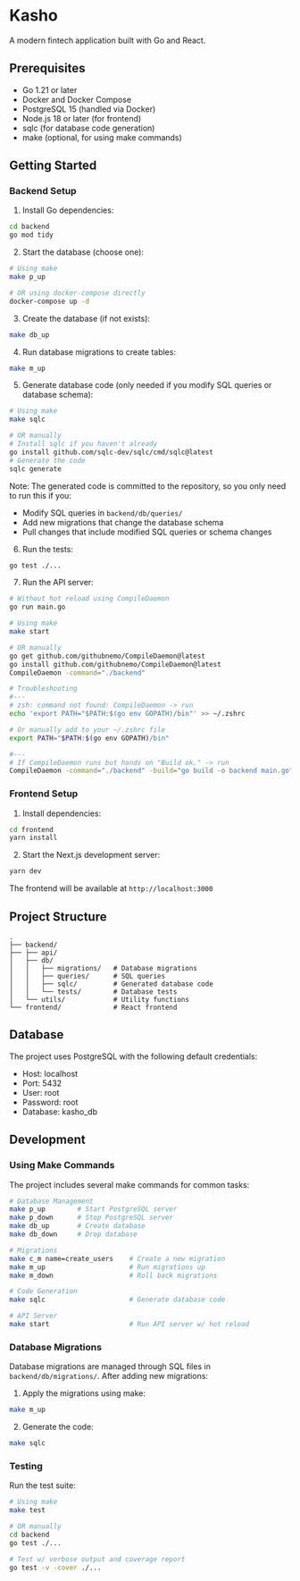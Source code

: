 # Kasho

A modern fintech application built with Go and React.

## Prerequisites

- Go 1.21 or later
- Docker and Docker Compose
- PostgreSQL 15 (handled via Docker)
- Node.js 18 or later (for frontend)
- sqlc (for database code generation)
- make (optional, for using make commands)

## Getting Started

### Backend Setup

1. Install Go dependencies:
```bash
cd backend
go mod tidy
```

2. Start the database (choose one):
```bash
# Using make
make p_up

# OR using docker-compose directly
docker-compose up -d
```

3. Create the database (if not exists):
```bash
make db_up
```

4. Run database migrations to create tables:
```bash
make m_up
```

5. Generate database code (only needed if you modify SQL queries or database schema):
```bash
# Using make
make sqlc

# OR manually
# Install sqlc if you haven't already
go install github.com/sqlc-dev/sqlc/cmd/sqlc@latest
# Generate the code
sqlc generate
```

Note: The generated code is committed to the repository, so you only need to run this if you:
- Modify SQL queries in `backend/db/queries/`
- Add new migrations that change the database schema
- Pull changes that include modified SQL queries or schema changes

6. Run the tests:
```bash
go test ./...
```

7. Run the API server:
```bash
# Without hot reload using CompileDaemon
go run main.go

# Using make
make start

# OR manually
go get github.com/githubnemo/CompileDaemon@latest
go install github.com/githubnemo/CompileDaemon@latest
CompileDaemon -command="./backend"

# Troubleshooting
#---
# zsh: command not found: CompileDaemon -> run
echo 'export PATH="$PATH:$(go env GOPATH)/bin"' >> ~/.zshrc

# Or manually add to your ~/.zshrc file
export PATH="$PATH:$(go env GOPATH)/bin"

#---
# If CompileDaemon runs but hands on "Build ok." -> run
CompileDaemon -command="./backend" -build="go build -o backend main.go"

```

### Frontend Setup

1. Install dependencies:
```bash
cd frontend
yarn install
```

2. Start the Next.js development server:
```bash
yarn dev
```

The frontend will be available at `http://localhost:3000`

## Project Structure

```
.
├── backend/
├── ├── api/             
│   ├── db/
│   │   ├── migrations/   # Database migrations
│   │   ├── queries/      # SQL queries
│   │   ├── sqlc/         # Generated database code
│   │   └── tests/        # Database tests
│   └── utils/            # Utility functions
└── frontend/             # React frontend
```

## Database

The project uses PostgreSQL with the following default credentials:
- Host: localhost
- Port: 5432
- User: root
- Password: root
- Database: kasho_db

## Development

### Using Make Commands

The project includes several make commands for common tasks:

```bash
# Database Management
make p_up        # Start PostgreSQL server
make p_down      # Stop PostgreSQL server
make db_up       # Create database
make db_down     # Drop database

# Migrations
make c_m name=create_users    # Create a new migration
make m_up                     # Run migrations up
make m_down                   # Roll back migrations

# Code Generation
make sqlc                     # Generate database code

# API Server
make start                    # Run API server w/ hot reload
```

### Database Migrations

Database migrations are managed through SQL files in `backend/db/migrations/`. After adding new migrations:

1. Apply the migrations using make:
```bash
make m_up
```

2. Generate the code:
```bash
make sqlc
```

### Testing

Run the test suite:
```bash
# Using make
make test

# OR manually
cd backend
go test ./...

# Test w/ verbose output and coverage report
go test -v -cover ./...
```

